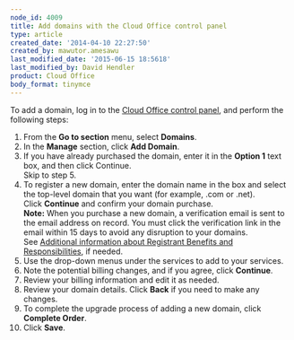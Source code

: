 ```yaml
---
node_id: 4009
title: Add domains with the Cloud Office control panel
type: article
created_date: '2014-04-10 22:27:50'
created_by: mawutor.amesawu
last_modified_date: '2015-06-15 18:5618'
last_modified_by: David Hendler
product: Cloud Office
body_format: tinymce
---
```


To add a domain, log in to the [Cloud Office control
panel](https://apps.rackspace.com/?cp), and perform the following steps:

1.  From the **Go to section** menu, select **Domains**.
2.  In the **Manage** section, click **Add Domain**.
3.  If you have already purchased the domain, enter it in the **Option
    1** text box, and then click Continue.\
     Skip to step 5.
4.  To register a new domain, enter the domain name in the box and
    select the top-level domain that you want (for example, .com or
    .net).\
     Click **Continue** and confirm your domain purchase.\
     **Note:** When you purchase a new domain, a verification email is
    sent to the email address on record. You must click the verification
    link in the email within 15 days to avoid any disruption to your
    domains.\
     See [Additional information about Registrant Benefits and
    Responsibilities](http://www.rackspace.com/information/legal/RAAInfo),
    if needed.
5.  Use the drop-down menus under the services to add to your services.
6.  Note the potential billing changes, and if you agree, click
    **Continue**.
7.  Review your billing information and edit it as needed.
8.  Review your domain details. Click **Back** if you need to make any
    changes.
9.  To complete the upgrade process of adding a new domain, click
    **Complete Order**.
10. Click **Save**.


